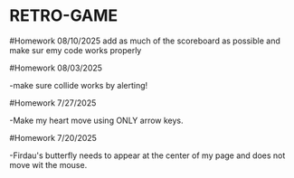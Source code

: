 # RETRO-GAME
#Homework 08/10/2025
add as much of the scoreboard as possible and make sur emy code works properly

#Homework 08/03/2025

-make sure collide works by alerting!

#Homework 7/27/2025

-Make my heart move using ONLY arrow keys.

#Homework 7/20/2025

-Firdau's butterfly needs to appear at the center of my page and does not move wit the mouse.
